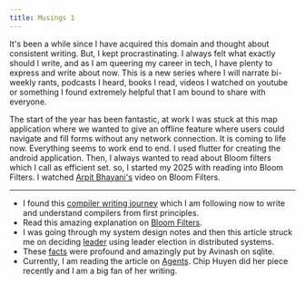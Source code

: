 ```yaml
---
title: Musings 1
---
```


It's been a while since I have acquired this domain and thought about consistent
writing. But, I kept procrastinating. I always felt what exactly should I write,
and as I am queering my career in tech, I have plenty to express and write about
now. This is a new series where I will narrate bi-weekly rants, podcasts I
heard, books I read, videos I watched on youtube or something I found extremely
helpful that I am bound to share with everyone.

The start of the year has been fantastic, at work I was stuck at this map
application where we wanted to give an offline feature where users could
navigate and fill forms without any network connection. It is coming to life
now. Everything seems to work end to end. I used flutter for creating the
android application. Then, I always wanted to read about Bloom filters which I
call as efficient set. so, I started my 2025 with reading into Bloom Filters. I
watched [Arpit Bhayani's](https://youtu.be/UVFnabieyzc) video on Bloom Filters.

---

-   I found this [compiler writing journey](https://github.com/DoctorWkt/acwj?tab=readme-ov-file) which I am following now to write and
    understand compilers from first principles.
-   Read this amazing explanation on [Bloom Filters](https://samwho.dev/bloom-filters/).
-   I was going through my system design notes and then this article struck me on
    deciding [leader](https://aws.amazon.com/builders-library/leader-election-in-distributed-systems/) using leader election in distributed systems.
-   These [facts](https://avi.im/blag/2024/sqlite-facts/) were profound and amazingly put by Avinash on sqlite.
-   Currently, I am reading the article on [Agents](https://huyenchip.com/2025/01/07/agents.html). Chip Huyen did her piece
    recently and I am a big fan of her writing.